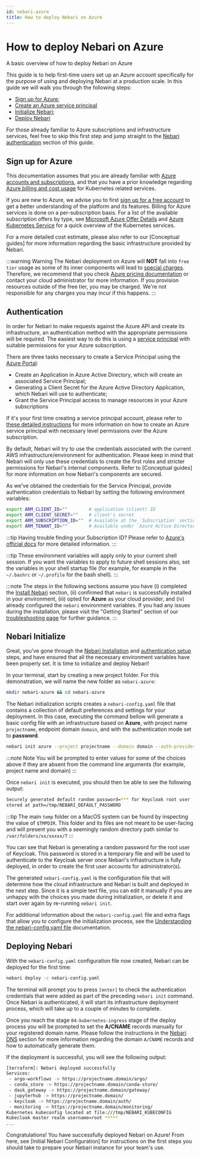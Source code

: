 ```yaml
---
id: nebari-azure
title: How to deploy Nebari on Azure
---
```


# How to deploy Nebari on Azure

A basic overview of how to deploy Nebari on Azure

This guide is to help first-time users set up an Azure account specifically for the purpose of using and deploying Nebari at a production scale. In this guide we will walk you through the following steps:

- [Sign up for Azure](#sign-up-for-azure);
- [Create an Azure service principal](#authentication)
- [Initialize Nebari](#nebari-initialize);
- [Deploy Nebari](#deploying-nebari)

For those already familiar to Azure subscriptions and infrastructure services, feel free to skip this first step and jump straight to the [Nebari authentication](#authentication) section of this guide.

## Sign up for Azure

This documentation assumes that you are already familiar with [Azure accounts and subscriptions](https://docs.microsoft.com/en-us/azure/guides/developer/azure-developer-guide#understanding-accounts-subscriptions-and-billing), and that you have a prior knowledge regarding [Azure billing and cost usage](https://docs.microsoft.com/en-us/azure/cost-management-billing/cost-management-billing-overview) for Kubernetes related services.

If you are new to Azure, we advise you to first [sign up for a free account](https://azure.microsoft.com/free/) to get a better understanding of the platform and its features. Billing for Azure services is done on a per-subscription basis. For a list of the available subscription offers by type, see [Microsoft Azure Offer Details](https://azure.microsoft.com/support/legal/offer-details/) and [Azure Kubernetes Service](https://docs.microsoft.com/en-us/azure/aks/intro-kubernetes) for a quick overview of the Kubernetes services.

For a more detailed cost estimate, please also refer to our [Conceptual guides] for more information regarding the basic infrastructure provided by Nebari.

:::warning Warning
The Nebari deployment on Azure will **NOT** fall into `free tier` usage as some of its inner components will lead to [special charges](https://azure.microsoft.com/en-us/pricing/calculator/?service=kubernetes-service). Therefore, we recommend that you check [Azure pricing documentation](https://azure.microsoft.com/en-us/pricing/#product-pricing) or contact your cloud administrator for more information. If you provision resources outside of the free tier, you may be charged. We're not responsible for any charges you may incur if this happens.
:::

## Authentication

In order for Nebari to make requests against the Azure API and create its infrastructure, an authentication method with the appropriate permissions will be required. The easiest way to do this is using a [service principal](https://docs.microsoft.com/en-us/azure/active-directory/develop/app-objects-and-service-principals#service-principal-object) with suitable permissions for your Azure subscription.

There are three tasks necessary to create a Service Principal using the [Azure Portal](https://portal.azure.com/):

- Create an Application in Azure Active Directory, which will create an associated Service Principal;
- Generating a Client Secret for the Azure Active Directory Application, which Nebari will use to authenticate;
- Grant the Service Principal access to manage resources in your Azure subscriptions

If it's your first time creating a service principal account, please refer to [these detailed instructions](https://registry.terraform.io/providers/hashicorp/azurerm/latest/docs/guides/service_principal_client_secret#creating-a-service-principal-in-the-azure-portal) for more information on how to create an Azure service principal with necessary level permissions over the Azure subscription.

By default, Nebari will try to use the credentials associated with the current AWS infrastructure/environment for authentication. Please keep in mind that Nebari will only use these credentials to create the first roles and stricter permissions for Nebari's internal components. Refer to [Conceptual guides] for more information on how Nebari's components are secured.

As we've obtained the credentials for the Service Principal, provide authentication credentials to Nebari by setting the following environment variables:

```bash
export ARM_CLIENT_ID=""        # application (client) ID
export ARM_CLIENT_SECRET=""    # client's secret
export ARM_SUBSCRIPTION_ID=""  # Available at the `Subscription` section under the `Overview` tab
export ARM_TENANT_ID=""        # Available under `Azure Active Directories`>`Properties`>`Tenant ID`
```
:::tip
Having trouble finding your Subscription ID? Please refer to [Azure's official docs](https://docs.microsoft.com/en-us/azure/azure-portal/get-subscription-tenant-id?tabs=portal) for more detailed information.
:::

:::tip
These environment variables will apply only to your current shell session. If you want the variables to apply to future shell sessions also, set the variables in your shell startup file (for example, for example in the `~/.bashrc` or `~/.profile` for the bash shell).
:::

:::note
The steps in the following sections assume you have (i) completed the [Install Nebari](/started/installing-nebari) section, (ii) confirmed that `nebari` is successfully installed in your environment, (iii) opted for **Azure** as your cloud provider, and (iv) already configured the `nebari` environment variables. If you had any issues during the installation, please visit the "Getting Started" section of our [troubleshooting page](/started/troubleshooting) for further guidance.
:::


## Nebari Initialize

Great, you’ve gone through the [Nebari Installation](/started/installing-nebari.md) and [authentication setup](#authentication) steps, and have ensured that all the necessary environment variables have been properly set. It is time to initialize and deploy Nebari!

In your terminal, start by creating a new project folder. For this demonstration, we will name the new folder as `nebari-azure`:

```bash
mkdir nebari-azure && cd nebari-azure
```
The Nebari initialization scripts creates a `nebari-config.yaml` file that contains a collection of default preferences and settings for your deployment. In this case, executing the command bellow will generate a basic config file with an infrastructure based on **Azure**, with project name `projectname`, endpoint domain `domain`, and with the authentication mode set to **password**.

```bash
nebari init azure --project projectname --domain domain --auth-provider password
```
:::note Note
You will be prompted to enter values for some of the choices above if they are absent from the command line arguments (for example, project name and domain)
:::

Once `nebari init` is executed, you should then be able to see the following output:
```bash
Securely generated default random password=*** for Keycloak root user
stored at path=/tmp/NEBARI_DEFAULT_PASSWORD
```
:::tip
The main `temp` folder on a MacOS system can be found by inspecting the value of `$TMPDIR`. This folder and its files are not meant to be user-facing and will present you with a seemingly random directory path similar to `/var/folders/xx/xxxxx/T`
:::

You can see that Nebari is generating a random password for the root user of Keycloak. This password is stored in a temporary file and will be used to authenticate to the Keycloak server once Nebari's infrastructure is fully deployed, in order to create the first user accounts for administrator(s).

The generated `nebari-config.yaml` is the configuration file that will determine how the cloud infrastructure and Nebari is built and deployed in the next step. Since it is a simple text file, you can edit it manually if you are unhappy with the choices you made during initialization, or delete it and start over again by re-running `nebari init`.

For additional information about the `nebari-config.yaml` file and extra flags that allow you to configure the initialization process, see the [Understanding the nebari-config.yaml file](/tutorials/overview.md) documentation.

## Deploying Nebari

With the `nebari-config.yaml` configuration file now created, Nebari can be deployed for the first time:

```bash
nebari deploy -c nebari-config.yaml
```
The terminal will prompt you to press `[enter]` to check the authentication credentials that were added as part of the preceding `nebari init` command. Once Nebari is authenticated, it will start its infrastructure deployment process, which will take up to a couple of minutes to complete.

Once you reach the stage `04-kubernetes-ingress` stage of the deploy process you will be prompted to set the **A/CNAME** records manually for your registered domain name. Please follow the instructions in the [Nebari DNS](/how-tos/domain-registry.md) section for more information regarding the domain `A/CNAME` records and how to automatically generate them.

If the deployment is successful, you will see the following output:
```bash
[terraform]: Nebari deployed successfully
Services:
 - argo-workflows -> https://projectname.domain/argo/
 - conda_store -> https://projectname.domain/conda-store/
 - dask_gateway -> https://projectname.domain/gateway/
 - jupyterhub -> https://projectname.domain/
 - keycloak -> https://projectname.domain/auth/
 - monitoring -> https://projectname.domain/monitoring/
Kubernetes kubeconfig located at file:///tmp/NEBARI_KUBECONFIG
Kubecloak master realm username=root *****
...
```

Congratulations! You have successfully deployed Nebari on Azure! From here, see [Initial Nebari Configuration] for instructions on the first steps you should take to prepare your Nebari instance for your team's use.